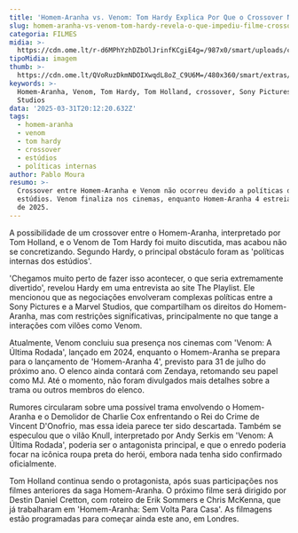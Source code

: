 ```yaml
---
title: 'Homem-Aranha vs. Venom: Tom Hardy Explica Por Que o Crossover Não Aconteceu'
slug: homem-aranha-vs-venom-tom-hardy-revela-o-que-impediu-filme-crossover
categoria: FILMES
midia: >-
  https://cdn.ome.lt/r-d6MPhYzhDZbOlJrinfKCgiE4g=/987x0/smart/uploads/conteudo/fotos/02_MzMztaH.jpg
tipoMidia: imagem
thumb: >-
  https://cdn.ome.lt/QVoRuzDkmNDOIXwqdL8oZ_C9U6M=/480x360/smart/extras/conteudos/01_kdW70gK.jpg
keywords: >-
  Homem-Aranha, Venom, Tom Hardy, Tom Holland, crossover, Sony Pictures, Marvel
  Studios
data: '2025-03-31T20:12:20.632Z'
tags:
  - homem-aranha
  - venom
  - tom hardy
  - crossover
  - estúdios
  - políticas internas
author: Pablo Moura
resumo: >-
  Crossover entre Homem-Aranha e Venom não ocorreu devido a políticas dos
  estúdios. Venom finaliza nos cinemas, enquanto Homem-Aranha 4 estreia em julho
  de 2025.
---
```


A possibilidade de um crossover entre o Homem-Aranha, interpretado por Tom Holland, e o Venom de Tom Hardy foi muito discutida, mas acabou não se concretizando. Segundo Hardy, o principal obstáculo foram as 'políticas internas dos estúdios'.

'Chegamos muito perto de fazer isso acontecer, o que seria extremamente divertido', revelou Hardy em uma entrevista ao site The Playlist. Ele mencionou que as negociações envolveram complexas políticas entre a Sony Pictures e a Marvel Studios, que compartilham os direitos do Homem-Aranha, mas com restrições significativas, principalmente no que tange a interações com vilões como Venom.

Atualmente, Venom concluiu sua presença nos cinemas com 'Venom: A Última Rodada', lançado em 2024, enquanto o Homem-Aranha se prepara para o lançamento de 'Homem-Aranha 4', previsto para 31 de julho do próximo ano. O elenco ainda contará com Zendaya, retomando seu papel como MJ. Até o momento, não foram divulgados mais detalhes sobre a trama ou outros membros do elenco.

Rumores circularam sobre uma possível trama envolvendo o Homem-Aranha e o Demolidor de Charlie Cox enfrentando o Rei do Crime de Vincent D'Onofrio, mas essa ideia parece ter sido descartada. Também se especulou que o vilão Knull, interpretado por Andy Serkis em 'Venom: A Última Rodada', poderia ser o antagonista principal, e que o enredo poderia focar na icônica roupa preta do herói, embora nada tenha sido confirmado oficialmente.

Tom Holland continua sendo o protagonista, após suas participações nos filmes anteriores da saga Homem-Aranha. O próximo filme será dirigido por Destin Daniel Cretton, com roteiro de Erik Sommers e Chris McKenna, que já trabalharam em 'Homem-Aranha: Sem Volta Para Casa'. As filmagens estão programadas para começar ainda este ano, em Londres.
